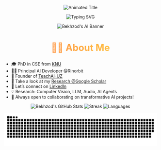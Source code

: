 <!-- Centered Heading (Hi, I'm Bekhzod) -->
<p align="center">
  <img src="https://github-readme-title.vercel.app/api/headings/gradient?title=Hi%2C%20I%27m%20Bekhzod%20%F0%9F%91%8B&size=60" alt="Animated Title">
</p>

<!-- Typing Animation Bio -->
<p align="center">
  <img src="https://readme-typing-svg.demolab.com?font=Fira+Code&pause=1000&color=E9723D&center=true&width=440&lines=Senior+AI+Engineer.;Founder+of+TeachAI-UZ.;PhD+in+CSE+from+KNU.;Let%27s+Build+Visionary+AI+Together!" alt="Typing SVG"/>
</p>

<!-- Banner placeholder -->
<p align="center">
  <img src="https://your-image-link/banner.gif" alt="Bekhzod's AI Banner" width="900"/>
</p>

<!-- Highlighted About Me Heading -->
<h2 align="center" style="font-size:2.2em;font-weight:bold;background: linear-gradient(90deg, #FF7F50, #FFD93D);-webkit-background-clip:text;color:transparent;">
  👨‍💻 About Me
</h2>

- 🎓 PhD in CSE from [KNU](https://en.knu.ac.kr/main/main.htm)
- 🧑‍💼 Principal AI Developer @Rinorbit
- 🧠 Founder of [TeachAI-UZ](https://github.com/TeachAI-UZ)
- 🔬 Take a look at my [Research @Google Scholar](https://scholar.google.com/citations?user=3QhMoi0AAAAJ&hl=en)
- 💼 Let’s connect on [LinkedIn](https://www.linkedin.com/in/bekhzod-olimov-doctor-of-engineering-33059bb1/)
- 💡 Research: Computer Vision, LLM, Audio, AI Agents
- 🤝 Always open to collaborating on transformative AI projects!

<p align="center">
  <img src="https://github-readme-stats.vercel.app/api?username=bekhzod-olimov&theme=chartreuse-dark&show_icons=true&line_height=27" alt="Bekhzod's GitHub Stats" />
  <img src="https://streak-stats.demolab.com?user=bekhzod-olimov&theme=dark&hide_border=true" alt="Streak"/>
  <img src="https://github-readme-stats.vercel.app/api/top-langs/?username=bekhzod-olimov&hide=Jupyter%20Notebook&layout=compact&theme=chartreuse-dark" alt="Languages"/>
</p>

![GitHub Snake](https://raw.githubusercontent.com/bekhzod-olimov/bekhzod-olimov/main/output/github-contribution-grid-snake.svg)
